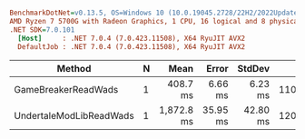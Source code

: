 ``` ini

BenchmarkDotNet=v0.13.5, OS=Windows 10 (10.0.19045.2728/22H2/2022Update)
AMD Ryzen 7 5700G with Radeon Graphics, 1 CPU, 16 logical and 8 physical cores
.NET SDK=7.0.101
  [Host]     : .NET 7.0.4 (7.0.423.11508), X64 RyuJIT AVX2
  DefaultJob : .NET 7.0.4 (7.0.423.11508), X64 RyuJIT AVX2


```
|                  Method | N |       Mean |    Error |   StdDev |       Gen0 |       Gen1 |      Gen2 | Allocated |
|------------------------ |-- |-----------:|---------:|---------:|-----------:|-----------:|----------:|----------:|
|     GameBreakerReadWads | 1 |   408.7 ms |  6.66 ms |  6.23 ms | 11000.0000 | 10000.0000 | 3000.0000 | 239.49 MB |
| UndertaleModLibReadWads | 1 | 1,872.8 ms | 35.95 ms | 42.80 ms | 12000.0000 | 11000.0000 | 3000.0000 | 225.31 MB |
